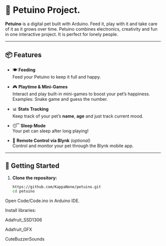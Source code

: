 # 🐾 Petuino Project. 

**Petuino** is a digital pet built with Arduino. Feed it, play with it and take care of it as it grows over time. Petuino combines electronics, creativity and fun in one interactive project. It is perfect for lonely people.

---

## 📦 Features

- 🍽️ **Feeding**  
  Feed your Petuino to keep it full and happy.

- 🎮 **Playtime & Mini-Games**  
  Interact and play built-in mini-games to boost your pet’s happiness. Examples: Snake game and guess the number.

- 📊 **Stats Tracking**  
  Keep track of your pet’s **name**, **age** and just track current mood.

- 😴 **Sleep Mode**  
  Your pet can sleep after long playing!

- 📱 **Remote Control via Blynk** *(optional)*  
  Control and monitor your pet through the Blynk mobile app.

---

## 🚀 Getting Started

1. **Clone the repository:**
   ```bash
   https://github.com/KappaNone/petuino.git
   cd petuino
   
Open Code/Code.ino in Arduino IDE.

Install libraries:

Adafruit_SSD1306

Adafruit_GFX

CuteBuzzerSounds
